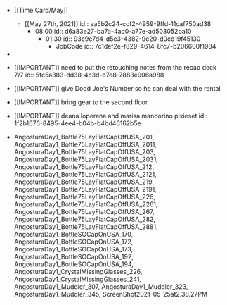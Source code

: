 - [[Time Card/May]]
	 - [[May 27th, 2021]]
id:: aa5b2c24-ccf2-4959-9ffd-11caf750ad38
		 - 08:00
id:: d6a83e27-ba7a-4ad0-a77e-ad503052ba10
			 - 01:30
id:: 93c9e7d4-d5e3-4382-9c20-d0cd19f45130
				 - JobCode
id:: 7c1def2e-f829-4614-8fc7-b206600f1984

- 

- [[IMPORTANT]] need to put the retouching notes from the recap deck 7/7
id:: 5fc5a383-dd38-4c3d-b7e8-7883e906a988

- [[IMPORTANT]] give Dodd Joe's Number so he can deal with the rental

- [[IMPORTANT]] bring gear to the second floor 

- [[IMPORTANT]] deana  loperana and marisa mandorino pixieset
id:: 1f2b1676-8495-4ee4-b04b-b4bd46162b5e

- AngosturaDay1_Bottle75LayFlatCapOffUSA_201, AngosturaDay1_Bottle75LayFlatCapOffUSA_2011, AngosturaDay1_Bottle75LayFlatCapOffUSA_203, AngosturaDay1_Bottle75LayFlatCapOffUSA_2031, AngosturaDay1_Bottle75LayFlatCapOffUSA_212, AngosturaDay1_Bottle75LayFlatCapOffUSA_2121, AngosturaDay1_Bottle75LayFlatCapOffUSA_219, AngosturaDay1_Bottle75LayFlatCapOffUSA_2191, AngosturaDay1_Bottle75LayFlatCapOffUSA_226, AngosturaDay1_Bottle75LayFlatCapOffUSA_2261, AngosturaDay1_Bottle75LayFlatCapOffUSA_267, AngosturaDay1_Bottle75LayFlatCapOffUSA_282, AngosturaDay1_Bottle75LayFlatCapOffUSA_2881, AngosturaDay1_BottleSOCapOnUSA_170, AngosturaDay1_BottleSOCapOnUSA_172, AngosturaDay1_BottleSOCapOnUSA_173, AngosturaDay1_BottleSOCapOnUSA_192, AngosturaDay1_BottleSOCapOnUSA_194, AngosturaDay1_CrystalMissingGlasses_226, AngosturaDay1_CrystalMissingGlasses_241, AngosturaDay1_Muddler_307, AngosturaDay1_Muddler_323, AngosturaDay1_Muddler_345, ScreenShot2021-05-25at2.38.27PM
